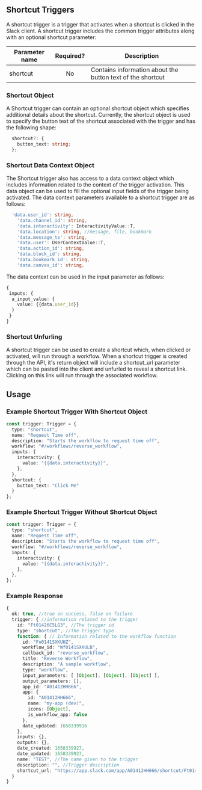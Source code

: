 ## Shortcut Triggers

A shortcut trigger is a trigger that activates when a shortcut is clicked in the Slack client. A shortcut trigger
includes the common trigger attributes along with an optional shortcut parameter: 

| Parameter name  | Required?     | Description                                                          |
| ----------------|:-------------:| ---------------------------------------------------------------------|
| shortcut        | No            | Contains information about the button text of the shortcut           |

### Shortcut Object

A Shortcut trigger can contain an optional shortcut object which specifies additional details about the shortcut. Currently, the shortcut object is used to specify the button text of the shortcut associated with the trigger and has the following shape:

```ts
  shortcut?: {
    button_text: string;
  };
```

### Shortcut Data Context Object
The Shortcut trigger also has access to a data context object which includes information related to the context of the trigger activation. This data object can be used to fill the optional input fields of the trigger being activated. The data context parameters available to a shortcut trigger are as follows:
```ts
  'data.user_id': string,
	'data.channel_id': string,
	'data.interactivity': InteractivityValue::T,
	'data.location': string, //message, file, bookmark
	'data.message_ts': string,
	'data.user': UserContextValue::T,
	'data.action_id': string,
	'data.block_id': string,
	'data.bookmark_id': string,
	'data.canvas_id': string,
```

The data context can be used in the input parameter as follows:

```ts
{ 
 inputs: {
  a_input_value: {
    value: {{data.user_id}}
  }
 }
}
```


### Shortcut Unfurling 
A shortcut trigger can be used to create a shortcut which, when clicked or activated, will run through a workflow. When a shortcut trigger is created through the API, it's return object will include a shortcut_url parameter which can be pasted into the client and unfurled to reveal a shortcut link. Clicking on this link will run through the associated workflow.

## Usage
### Example Shortcut Trigger With Shortcut Object

```ts
const trigger: Trigger = {
  type: "shortcut",
  name: "Request Time off",
  description: "Starts the workflow to request time off",
  workflow: "#/workflows/reverse_workflow",
  inputs: {
    interactivity: {
      value: "{{data.interactivity}}",
    },
  },
  shortcut: {
    button_text: "Click Me"
  }
};
```

### Example Shortcut Trigger Without Shortcut Object

```ts
const trigger: Trigger = {
  type: "shortcut",
  name: "Request Time off",
  description: "Starts the workflow to request time off",
  workflow: "#/workflows/reverse_workflow",
  inputs: {
    interactivity: {
      value: "{{data.interactivity}}",
    },
  },
};
```

### Example Response

```ts
{
  ok: true, //true on success, false on failure
  trigger: { //information related to the trigger 
    id: "Ft01426C5LG3", //The trigger id
    type: "shortcut", //The trigger type
    function: { // Information related to the workflow function
      id: "Fn0141SXKUHZ",
      workflow_id: "Wf0141SXKULB",
      callback_id: "reverse_workflow",
      title: "Reverse Workflow",
      description: "A sample workflow",
      type: "workflow",
      input_parameters: [ [Object], [Object], [Object] ],
      output_parameters: [],
      app_id: "A01412HH666",
      app: {
        id: "A01412HH666",
        name: "my-app (dev)",
        icons: [Object],
        is_workflow_app: false
      },
      date_updated: 1658339916
    },
    inputs: {},
    outputs: {},
    date_created: 1658339927,
    date_updated: 1658339927,
    name: "TEST", //The name given to the trigger
    description: "", //Trigger description
    shortcut_url: "https://app.slack.com/app/A01412HH666/shortcut/Ft01426C5LG3" //The shortcut URL, paste into client to create unfurled link
  }
}
```
